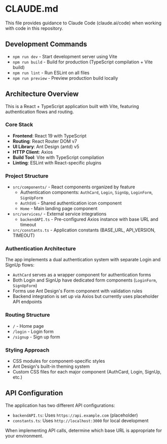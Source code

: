 # CLAUDE.md

This file provides guidance to Claude Code (claude.ai/code) when working with code in this repository.

## Development Commands

- `npm run dev` - Start development server using Vite
- `npm run build` - Build for production (TypeScript compilation + Vite build)
- `npm run lint` - Run ESLint on all files
- `npm run preview` - Preview production build locally

## Architecture Overview

This is a React + TypeScript application built with Vite, featuring authentication flows and routing.

### Core Stack
- **Frontend**: React 19 with TypeScript
- **Routing**: React Router DOM v7
- **UI Library**: Ant Design (antd) v5
- **HTTP Client**: Axios
- **Build Tool**: Vite with TypeScript compilation
- **Linting**: ESLint with React-specific plugins

### Project Structure
- `src/components/` - React components organized by feature
  - Authentication components: `AuthCard`, `Login`, `SignUp`, `LoginForm`, `SignUpForm`
  - `AuthSVG` - Shared authentication icon component
  - `Home` - Main landing page component
- `src/services/` - External service integrations
  - `backendAPI.ts` - Pre-configured Axios instance with base URL and timeout
- `src/constants.ts` - Application constants (BASE_URL, API_VERSION, TIMEOUT)

### Authentication Architecture
The app implements a dual authentication system with separate Login and SignUp flows:
- `AuthCard` serves as a wrapper component for authentication forms
- Both Login and SignUp have dedicated form components (`LoginForm`, `SignUpForm`) 
- Forms use Ant Design's Form component with validation rules
- Backend integration is set up via Axios but currently uses placeholder API endpoints

### Routing Structure
- `/` - Home page
- `/login` - Login form
- `/signup` - Sign up form

### Styling Approach
- CSS modules for component-specific styles
- Ant Design's built-in theming system
- Custom CSS files for each major component (AuthCard, Login, SignUp, etc.)

## API Configuration

The application has two different API configurations:
- `backendAPI.ts`: Uses `https://api.example.com` (placeholder)
- `constants.ts`: Uses `http://localhost:3000` for local development

When implementing API calls, determine which base URL is appropriate for your environment.